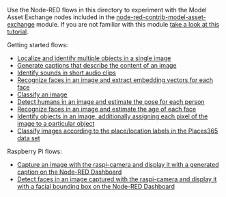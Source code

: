 Use the Node-RED flows in this directory to experiment with the Model Asset Exchange nodes included in the [node-red-contrib-model-asset-exchange](https://www.npmjs.com/package/node-red-contrib-model-asset-exchange) module. If you are not familiar with this module [take a look at this tutorial](https://developer.ibm.com/tutorials/learn-how-to-leverage-deep-learning-in-your-node-red-flows/).

Getting started flows:
 - [Localize and identify multiple objects in a single image](https://flows.nodered.org/flow/33d3214c1f5774009ffbc983c96f1594)
 - [Generate captions that describe the content of an image](https://flows.nodered.org/flow/ab4de9fdc1e2f63e472ada8976b422b7)
 - [Identify sounds in short audio clips](https://flows.nodered.org/flow/eaef0871ea62242d32f370d9352ee4ca)
 - [Recognize faces in an image and extract embedding vectors for each face](https://flows.nodered.org/flow/b2c1dcb5a211cf95215a3592484a31c2)
 - [Classify an image](https://flows.nodered.org/flow/8e6fbc1ad88a156c040aa0f96031f04a)
 - [Detect humans in an image and estimate the pose for each person](https://flows.nodered.org/flow/1ef026c41e36a6f2fcca1ec2de342678)
 - [Recognize faces in an image and estimate the age of each face](https://flows.nodered.org/flow/88ef2571da15e7e127afab685d131ca3)
 - [Identify objects in an image, additionally assigning each pixel of the image to a particular object](https://flows.nodered.org/flow/d905e599add7f49cb71890df78b458d7)
 - [Classify images according to the place/location labels in the Places365 data set](https://flows.nodered.org/flow/196917d2af313396a0bf3c737c9d2d5b)

Raspberry Pi flows:
 - [Capture an image with the raspi-camera and display it with a generated caption on the Node-RED Dashboard](https://flows.nodered.org/flow/abe41021d95ebabd28b4aaa8e68f4185)
 - [Detect faces in an image captured with the raspi-camera and display it with a facial bounding box on the Node-RED Dashboard](https://flows.nodered.org/flow/d6e8d65122875fd46aece59fb84ac351)
